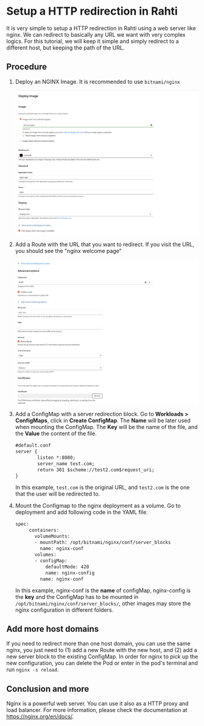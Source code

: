 # Setup a HTTP redirection in Rahti

It is very simple to setup a HTTP redirection in Rahti using a web server like nginx. We can redirect to basically any URL we want with very complex logics. For this tutorial, we will keep it simple and simply redirect to a different host, but keeping the path of the URL.

## Procedure

1. Deploy an NGINX Image. It is recommended to use `bitnami/nginx`

    ![bitnami/nginx](../img/bitnami-nginx-deploy.png)

1. Add a Route with the URL that you want to redirect. If you visit the URL, you should see the "nginx welcome page"

    ![route](../img/create-route-nginx.png)

1. Add a ConfigMap with a server redirection block. Go to **Workloads > ConfigMaps**, click in **Create ConfigMap**. The **Name** will be later used when mounting the ConfigMap. The **Key** will be the name of the file, and the **Value** the content of the file. 

    ```nginx
    #default.conf
    server {
            listen *:8080;
            server_name test.com;
            return 301 $scheme://test2.com$request_uri;
    }
    ```

    In this example, `test.com` is the original URL, and `test2.com`  is the one that the user will be redirected to.

1. Mount the Configmap to the nginx deployment as a volume. Go to deployment and add following code in the YAML file.

   ```
   spec:
        containers:
          volumeMounts:
          - mountPath: /opt/bitnami/nginx/conf/server_blocks
            name: nginx-conf
          volumes:
          - configMap:
              defaultMode: 420
              name: nginx-config
            name: nginx-conf
   ```

    In this example, nginx-conf is the **name** of configMap, nginx-config is the **key** and the ConfigMap has to be mounted in `/opt/bitnami/nginx/conf/server_blocks/`, other images may store the nginx configuration in different folders.

## Add more host domains

If you need to redirect more than one host domain, you can use the same nginx, you just need to (1) add a new Route with the new host, and (2) add a new server block to the existing ConfigMap. In order for nginx to pick up the new configuration, you can delete the Pod or enter in the pod's terminal and run `nginx -s reload`.

## Conclusion and more

Nginx is a powerful web server. You can use it also as a HTTP proxy and load balancer. For more information, please check the documentation at <https://nginx.org/en/docs/>.
